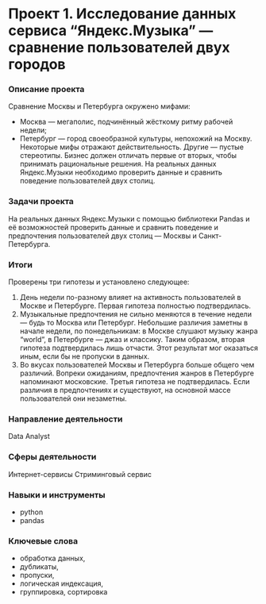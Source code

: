 # Проект 1. Исследование данных сервиса “Яндекс.Музыка” — сравнение пользователей двух городов

### Описание проекта

Сравнение Москвы и Петербурга окружено мифами:
- Москва — мегаполис, подчинённый жёсткому ритму рабочей недели;
- Петербург — город своеобразной культуры, непохожий на Москву.
Некоторые мифы отражают действительность. Другие — пустые стереотипы. Бизнес должен отличать первые от вторых, чтобы принимать рациональные решения. На реальных данных Яндекс.Музыки необходимо проверить данные и сравнить поведение пользователей двух столиц.

### Задачи проекта

На реальных данных Яндекс.Музыки c помощью библиотеки Pandas и её возможностей проверить данные и сравнить поведение и предпочтения пользователей двух столиц — Москвы и Санкт-Петербурга.

### Итоги

Проверены три гипотезы и установлено следующее:
1. День недели по-разному влияет на активность пользователей в Москве и Петербурге.
Первая гипотеза полностью подтвердилась.
2. Музыкальные предпочтения не сильно меняются в течение недели — будь то Москва или Петербург. Небольшие различия заметны в начале недели, по понедельникам:
в Москве слушают музыку жанра “world”, в Петербурге — джаз и классику.
Таким образом, вторая гипотеза подтвердилась лишь отчасти. Этот результат мог оказаться иным, если бы не пропуски в данных.
3. Во вкусах пользователей Москвы и Петербурга больше общего чем различий. Вопреки ожиданиям, предпочтения жанров в Петербурге напоминают московские.
Третья гипотеза не подтвердилась. Если различия в предпочтениях и существуют, на основной массе пользователей они незаметны.

### Направление деятельности

Data Analyst

### Сферы деятельности

Интернет-сервисы
Стриминговый сервис

### Навыки и инструменты

- python
- pandas

### Ключевые слова

- обработка данных, 
- дубликаты, 
- пропуски, 
- логическая индексация, 
- группировка, сортировка
